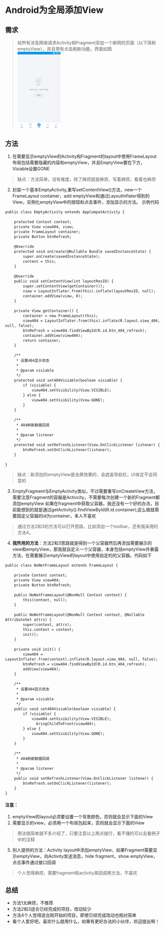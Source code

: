 # Android为全局添加View

## 需求
>给所有涉及网络请求Activity和Fragment添加一个断网的页面（以下简称emptyView），并且带有点击刷新功能，界面如图
<br><a href="image/no_net.png"><img src="image/no_net.png" width="30%" height="30%"/></a>

## 方法
1. 在需要显示emptyView的Activity和Fragment的layout中使用FrameLayout布局包括需要隐藏的内容和emptyView，并且EmptyView要在下方，Visiable设置GONE
>缺点：方法简单，没有难度，除了麻烦就是麻烦，写着麻烦，看着也麻烦

2. 封装一个基本EmptyActivity,重写setContentView()方法，new一个FrameLayout container，add emptyView和通过LayoutInflater得到的View，实例化emptyView中的按钮和点击事件，添加显示的方法。
示例代码
```
public class EmptyActivity extends AppCompatActivity {

    protected Context context;
    private View view404, view;
    private FrameLayout container;
    private Button btnRefresh;

    @Override
    protected void onCreate(@Nullable Bundle savedInstanceState) {
        super.onCreate(savedInstanceState);
        context = this;
    }

    @Override
    public void setContentView(int layoutResID) {
        super.setContentView(getContainer());
        view = LayoutInflater.from(this).inflate(layoutResID, null);
        container.addView(view, 0);
    }

    private View getContainer() {
        container = new FrameLayout(this);
        view404 = LayoutInflater.from(this).inflate(R.layout.view_404, null, false);
        btnRefresh = view404.findViewById(R.id.btn_404_refresh);
        container.addView(view404);
        return container;
    }

    /**
     * 设置404显示状态
     *
     * @param visiable
     */
    protected void set404Visiable(boolean visiable) {
        if (visiable) {
            view404.setVisibility(View.VISIBLE);
        } else {
            view404.setVisibility(View.GONE);
        }
    }

    /**
     * 404刷新数据回调
     *
     * @param listener
     */
    protected void setRefreshListener(View.OnClickListener listener) {
        btnRefresh.setOnClickListener(listener);
    }

}

```
> 缺点：新添加的emptyView是全屏效果的，会遮盖导航栏，UI肯定不会同意的

3. EmptyFragment与EmptyActivity类似，不过需要重写onCreateView方法，需要注意Fragment的容器是Activcity，不需要每次创建一个新的Fragment都添加emptyView
如果在fragment中获取父容器，我还没有一个好的办法，目前能想到的就是通过getActivity().findViewById(R.id.container);这么做就需要固定父容器的id为container，本人不喜欢
> 通过方法2和3的方法可以打开思路，比如添加一个toolbar，还有我采用的方法4。

4. __我所用的方法__：方法2和3思路就是得到一个父容器然后再添加需要展示的view和emptyView，那我就自定义一个父容器，本身包括emptyView并暴露方法，在需要展示emptyView的layout中使用自定的的父容器。代码如下
```
public class NoNetFrameLayout extends FrameLayout {

    private Context context;
    private View view404;
    private Button btnRefresh;

    public NoNetFrameLayout(@NonNull Context context) {
        this(context, null);
    }

    public NoNetFrameLayout(@NonNull Context context, @Nullable AttributeSet attrs) {
        super(context, attrs);
        this.context = context;
        init();
    }

    private void init() {
        view404 = LayoutInflater.from(context).inflate(R.layout.view_404, null, false);
        btnRefresh = view404.findViewById(R.id.btn_404_refresh);
        addView(view404);
    }

    /**
     * 设置404显示状态
     *
     * @param visiable
     */
    public void set404Visiable(boolean visiable) {
        if (visiable) {
            view404.setVisibility(View.VISIBLE);
              bringChildToFront(view404);
        } else {
            view404.setVisibility(View.GONE);
        }
    }

    /**
     * 404刷新数据回调
     *
     * @param listener
     */
    public void setRefreshListener(View.OnClickListener listener) {
        btnRefresh.setOnClickListener(listener);
    }
}

```
#### 注意：
1. emptyView的layout必须要设置一个背景颜色，否则就会显示下面的View
2. 需要显示的view，必须用一个布局包起来，否则就会显示下面的View
>用法很简单就不多介绍了，只要注意以上两点就行，看不懂的可以去看例子中的注释

5. 别人提供的方法：Activity layout中添加emptyView，如果Fragment需要显示emptyView，向Activity发送消息，hide fragment，show emptyView，点击事件通过接口回调
> 个人觉得麻烦，需要fragment和activity来回调用方法，不喜欢

## 总结
* 方法1太麻烦，不推荐
* 方法2和3适合已经完成的项目，改动较少
* 方法4个人觉得适合刚开始的项目，即使已经完成改动也相对简单
* 看个人爱好吧，喜欢什么就用什么，如果有更好办法的小伙伴，欢迎提出啊！